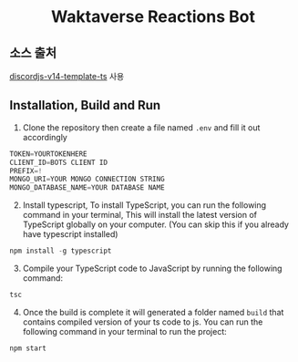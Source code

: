 <h1 style="text-align:center;">Waktaverse Reactions Bot</h1>

## 소스 출처
[discordjs-v14-template-ts](<https://github.com/MericcaN41/discordjs-v14-template-ts>) 사용

## Installation, Build and Run
1) Clone the repository then create a file named `.env` and fill it out accordingly
```js
TOKEN=YOURTOKENHERE
CLIENT_ID=BOTS CLIENT ID
PREFIX=!
MONGO_URI=YOUR MONGO CONNECTION STRING
MONGO_DATABASE_NAME=YOUR DATABASE NAME
```
2) Install typescript, To install TypeScript, you can run the following command in your terminal, This will install the latest version of TypeScript globally on your computer. (You can skip this if you already have typescript installed)
  ```ts
  npm install -g typescript
  ```
3) Compile your TypeScript code to JavaScript by running the following command:
```js
tsc
```
4) Once the build is complete it will generated a folder named `build` that contains compiled version of your ts code to js. You can run the following command in your terminal to run the project:
```js
npm start
```
